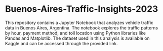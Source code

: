 # Buenos-Aires-Traffic-Insights-2023
This repository contains a Jupyter Notebook that analyzes vehicle traffic data in Buenos Aires, Argentina. The notebook explores the traffic patterns by hour, payment method, and toll location using Python libraries like Pandas and Matplotlib. The dataset used in this analysis is available on Kaggle and can be accessed through the provided link.
